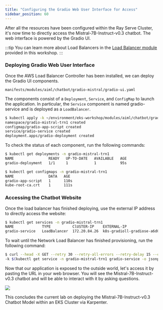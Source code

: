 ```yaml
---
title: "Configuring the Gradio Web User Interface for Access"
sidebar_position: 60
---
```


After all the resources have been configured within the Ray Serve Cluster, it's now time to directly access the Mistral-7B-Instruct-v0.3 chatbot. The web interface is powered by the Gradio UI.

:::tip
You can learn more about Load Balancers in the [Load Balancer module](../../fundamentals/exposing/loadbalancer/index.md) provided in this workshop.
:::

### Deploying Gradio Web User Interface

Once the AWS Load Balancer Controller has been installed, we can deploy the Gradio UI components.

```file
manifests/modules/aiml/chatbot/gradio-mistral/gradio-ui.yaml
```

The components consist of a `Deployment`, `Service`, and `ConfigMap` to launch the application. In particular, the `Service` component is named gradio-service and is deployed as a `LoadBalancer`.

```bash
$ kubectl apply -k ~/environment/eks-workshop/modules/aiml/chatbot/gradio-mistral
namespace/gradio-mistral-trn1 created
configmap/gradio-app-script created
service/gradio-service created
deployment.apps/gradio-deployment created
```

To check the status of each component, run the following commands:

```bash
$ kubectl get deployments -n gradio-mistral-trn1
NAME                READY   UP-TO-DATE   AVAILABLE   AGE
gradio-deployment   1/1     1            1           95s
```

```bash
$ kubectl get configmaps -n gradio-mistral-trn1
NAME                DATA   AGE
gradio-app-script   1      110s
kube-root-ca.crt    1      111s
```

### Accessing the Chatbot Website

Once the load balancer has finished deploying, use the external IP address to directly access the website:

```bash wait=10
$ kubectl get services -n gradio-mistral-trn1
NAME             TYPE          ClUSTER-IP    EXTERNAL-IP                                                                      PORT(S)         AGE
gradio-service   LoadBalancer  172.20.84.26  k8s-gradioll-gradiose-a6d0b586ce-06885d584b38b400.elb.us-west-2.amazonaws.com    80:30802/TCP    8m42s
```

To wait until the Network Load Balancer has finished provisioning, run the following command:

```bash wait=300 timeout=1200
$ curl --head -X GET --retry 30 --retry-all-errors --retry-delay 15 --connect-timeout 60 --max-time 90 \
-k $(kubectl get service -n gradio-mistral-trn1 gradio-service -o jsonpath="{.status.loadBalancer.ingress[*].hostname}{'\n'}")
```

Now that our application is exposed to the outside world, let's access it by pasting the URL in your web browser. You will see the Mistral-7B-Instruct-v0.3 chatbot and will be able to interact with it by asking questions.

<Browser url="http://k8s-gradioll-gradiose-a6d0b586ce-06885d584b38b400.elb.us-west-2.amazonaws.com">
<img src={require('@site/static/img/sample-app-screens/gardio_mistral_SS.png').default}/>
</Browser>

This concludes the current lab on deploying the Mistral-7B-Instruct-v0.3 Chatbot Model within an EKS Cluster via Karpenter.

